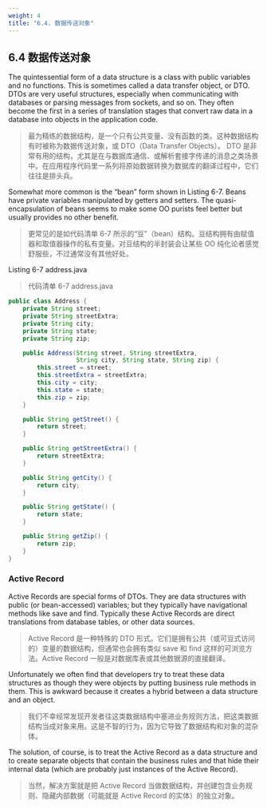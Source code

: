 ```yaml
---
weight: 4
title: "6.4. 数据传送对象"
---
```


## 6.4 数据传送对象

The quintessential form of a data structure is a class with public variables and no functions. This is sometimes called a data transfer object, or DTO. DTOs are very useful structures, especially when communicating with databases or parsing messages from sockets, and so on. They often become the first in a series of translation stages that convert raw data in a database into objects in the application code.

> 最为精练的数据结构，是一个只有公共变量、没有函数的类。这种数据结构有时被称为数据传送对象，或 DTO（Data Transfer Objects）。 DTO 是非常有用的结构，尤其是在与数据库通信、或解析套接字传递的消息之类场景中。在应用程序代码里一系列将原始数据转换为数据库的翻译过程中，它们往往是排头兵。

Somewhat more common is the “bean” form shown in Listing 6-7. Beans have private variables manipulated by getters and setters. The quasi-encapsulation of beans seems to make some OO purists feel better but usually provides no other benefit.

> 更常见的是如代码清单 6-7 所示的“豆”（bean）结构。豆结构拥有由赋值器和取值器操作的私有变量。对豆结构的半封装会让某些 OO 纯化论者感觉舒服些，不过通常没有其他好处。

Listing 6-7 address.java

> 代码清单 6-7 address.java

```java
public class Address {
    private String street;
    private String streetExtra;
    private String city;
    private String state;
    private String zip;

    public Address(String street, String streetExtra,
                   String city, String state, String zip) {
        this.street = street;
        this.streetExtra = streetExtra;
        this.city = city;
        this.state = state;
        this.zip = zip;
    }

    public String getStreet() {
        return street;
    }

    public String getStreetExtra() {
        return streetExtra;
    }

    public String getCity() {
        return city;
    }

    public String getState() {
        return state;
    }

    public String getZip() {
        return zip;
    }
}
```

### Active Record

Active Records are special forms of DTOs. They are data structures with public (or bean-accessed) variables; but they typically have navigational methods like save and find. Typically these Active Records are direct translations from database tables, or other data sources.

> Active Record 是一种特殊的 DTO 形式。它们是拥有公共（或可豆式访问的）变量的数据结构，但通常也会拥有类似 save 和 find 这样的可浏览方法。Active Record 一般是对数据库表或其他数据源的直接翻译。

Unfortunately we often find that developers try to treat these data structures as though they were objects by putting business rule methods in them. This is awkward because it creates a hybrid between a data structure and an object.

> 我们不幸经常发现开发者往这类数据结构中塞进业务规则方法，把这类数据结构当成对象来用。这是不智的行为，因为它导致了数据结构和对象的混杂体。

The solution, of course, is to treat the Active Record as a data structure and to create separate objects that contain the business rules and that hide their internal data (which are probably just instances of the Active Record).

> 当然，解决方案就是把 Active Record 当做数据结构，并创建包含业务规则、隐藏内部数据（可能就是 Active Record 的实体）的独立对象。